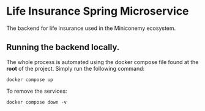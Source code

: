 # Life Insurance Spring Microservice

The backend for life insurance used in the Miniconemy ecosystem.

## Running the backend locally.

The whole process is automated using the docker compose file found at
the **root** of the project. Simply run the following command:

```
docker compose up
```

To remove the services:

```
docker compose down -v
```